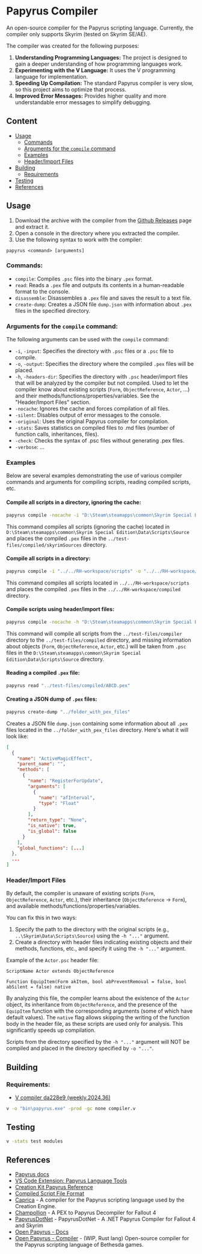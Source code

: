 # Papyrus Compiler

An open-source compiler for the Papyrus scripting language. Currently, the compiler only supports Skyrim (tested on Skyrim SE/AE).

The compiler was created for the following purposes:
1. **Understanding Programming Languages:** The project is designed to gain a deeper understanding of how programming languages work.
2. **Experimenting with the V Language:** It uses the V programming language for implementation.
3. **Speeding Up Compilation:** The standard Papyrus compiler is very slow, so this project aims to optimize that process.
4. **Improved Error Messages:** Provides higher quality and more understandable error messages to simplify debugging.

## Сontent
- [Usage](#usage)
  - [Commands](#commands)
  - [Arguments for the `compile` command](#arguments-for-the-compile-command)
  - [Examples](#examples)
  - [Header/Import Files](#headerimport-files)
- [Building](#building)
  - [Requirements](#requirements)
- [Testing](#testing)
- [References](#references)

## Usage
1. Download the archive with the compiler from the [Github Releases](https://github.com/russo-2025/papyrus-compiler/releases) page and extract it.
2. Open a console in the directory where you extracted the compiler.
3. Use the following syntax to work with the compiler:

```
papyrus <command> [arguments]
```

### Commands:
- `compile`: Compiles `.psc` files into the binary `.pex` format.
- `read`: Reads a `.pex` file and outputs its contents in a human-readable format to the console.
- `disassemble`: Disassembles a `.pex` file and saves the result to a text file.
- `create-dump`: Creates a JSON file `dump.json` with information about `.pex` files in the specified directory.

### Arguments for the `compile` command:
The following arguments can be used with the `compile` command:

- `-i`, `-input`: Specifies the directory with `.psc` files or a `.psc` file to compile.
- `-o`, `-output`: Specifies the directory where the compiled `.pex` files will be placed.
- `-h`, `-headers-dir`: Specifies the directory with `.psc` header/import files that will be analyzed by the compiler but not compiled. Used to let the compiler know about existing scripts (`Form`, `ObjectReference`, `Actor`, ...) and their methods/functions/properties/variables. See the "Header/Import Files" section.
- `-nocache`: Ignores the cache and forces compilation of all files.
- `-silent`: Disables output of error messages to the console.
- `-original`: Uses the original Papyrus compiler for compilation.
- `-stats`: Saves statistics on compiled files to .md files (number of function calls, inheritances, files).
- `-check`: Checks the syntax of .psc files without generating .pex files.
- `-verbose`: ...

### Examples
Below are several examples demonstrating the use of various compiler commands and arguments for compiling scripts, reading compiled scripts, etc.

#### Compile all scripts in a directory, ignoring the cache:
```bash
papyrus compile -nocache -i "D:\Steam\steamapps\common\Skyrim Special Edition\Data\Scripts\Source" -o "../test-files/compiled/skyrimSources"
```
This command compiles all scripts (ignoring the cache) located in `D:\Steam\steamapps\common\Skyrim Special Edition\Data\Scripts\Source` and places the compiled `.pex` files in the `../test-files/compiled/skyrimSources` directory.

#### Compile all scripts in a directory:
```bash
papyrus compile -i "../../RH-workspace/scripts" -o "../../RH-workspace/compiled"
```
This command compiles all scripts located in `../../RH-workspace/scripts` and places the compiled `.pex` files in the `../../RH-workspace/compiled` directory.

#### Compile scripts using header/import files:
```bash
papyrus compile -nocache -h "D:\Steam\steamapps\common\Skyrim Special Edition\Data\Scripts\Source" -i "../test-files/compiler" -o "../test-files/compiled" 
```
This command will compile all scripts from the `../test-files/compiler` directory to the `../test-files/compiled` directory, and missing information about objects (`Form`, `ObjectReference`, `Actor`, etc.) will be taken from `.psc` files in the `D:\Steam\steamapps\common\Skyrim Special Edition\Data\Scripts\Source` directory.

#### Reading a compiled `.pex` file:
```bash
papyrus read "../test-files/compiled/ABCD.pex"
```

#### Creating a JSON dump of `.pex` files:
```bash
papyrus create-dump "../folder_with_pex_files"
```
Creates a JSON file `dump.json` containing some information about all `.pex` files located in the `../folder_with_pex_files` directory. Here's what it will look like:
```json
[
  {
    "name": "ActiveMagicEffect",
    "parent_name": "",
    "methods": [
      {
        "name": "RegisterForUpdate",
        "arguments": [
          {
            "name": "afInterval",
            "type": "Float"
          }
        ],
        "return_type": "None",
        "is_native": true,
        "is_global": false
      }
    ],
    "global_functions": [...]
  },
  ...
]
```

### Header/Import Files
By default, the compiler is unaware of existing scripts (`Form`, `ObjectReference`, `Actor`, etc.), their inheritance (`ObjectReference` -> `Form`), and available methods/functions/properties/variables.

You can fix this in two ways:
1. Specify the path to the directory with the original scripts (e.g., `..\Skyrim\Data\Scripts\Source`) using the `-h "..."` argument.
2. Create a directory with header files indicating existing objects and their methods, functions, etc., and specify it using the `-h "..."` argument.

Example of the `Actor.psc` header file:
```papyrus
ScriptName Actor extends ObjectReference

Function EquipItem(Form akItem, bool abPreventRemoval = false, bool abSilent = false) native
```

By analyzing this file, the compiler learns about the existence of the `Actor` object, its inheritance from `ObjectReference`, and the presence of the `EquipItem` function with the corresponding arguments (some of which have default values). The `native` flag allows skipping the writing of the function body in the header file, as these scripts are used only for analysis. This significantly speeds up compilation.

Scripts from the directory specified by the `-h "..."` argument will NOT be compiled and placed in the directory specified by `-o "..."`.

## Building

### Requirements:
- [V compiler da228e9 (weekly.2024.36)](https://github.com/vlang/v/releases/tag/weekly.2024.36)

```bash
v -o "bin\papyrus.exe" -prod -gc none compiler.v
```

## Testing

```bash
v -stats test modules
```

## References
- [Papyrus docs](https://ck.uesp.net/wiki/Category:Papyrus)
- [VS Code Extension: Papyrus Language Tools](https://github.com/joelday/papyrus-lang)
- [Creation Kit Papyrus Reference](https://www.creationkit.com/index.php?title=Category:Papyrus)
- [Compiled Script File Format](https://en.uesp.net/wiki/Skyrim_Mod:Compiled_Script_File_Format)
- [Caprica](https://github.com/Orvid/Caprica) - A compiler for the Papyrus scripting language used by the Creation Engine.
- [Champollion](https://github.com/Orvid/Champollion) - A PEX to Papyrus Decompiler for Fallout 4
- [PapyrusDotNet](https://github.com/zerratar/PapyrusDotNet) - PapyrusDotNet - A .NET Papyrus Compiler for Fallout 4 and Skyrim
- [Open Papyrus - Docs](https://open-papyrus.github.io/docs/Papyrus_Language_Reference/index.html)
- [Open Papyrus - Compiler](https://github.com/open-papyrus/papyrus-compiler) - (WIP, Rust lang) Open-source compiler for the Papyrus scripting language of Bethesda games.